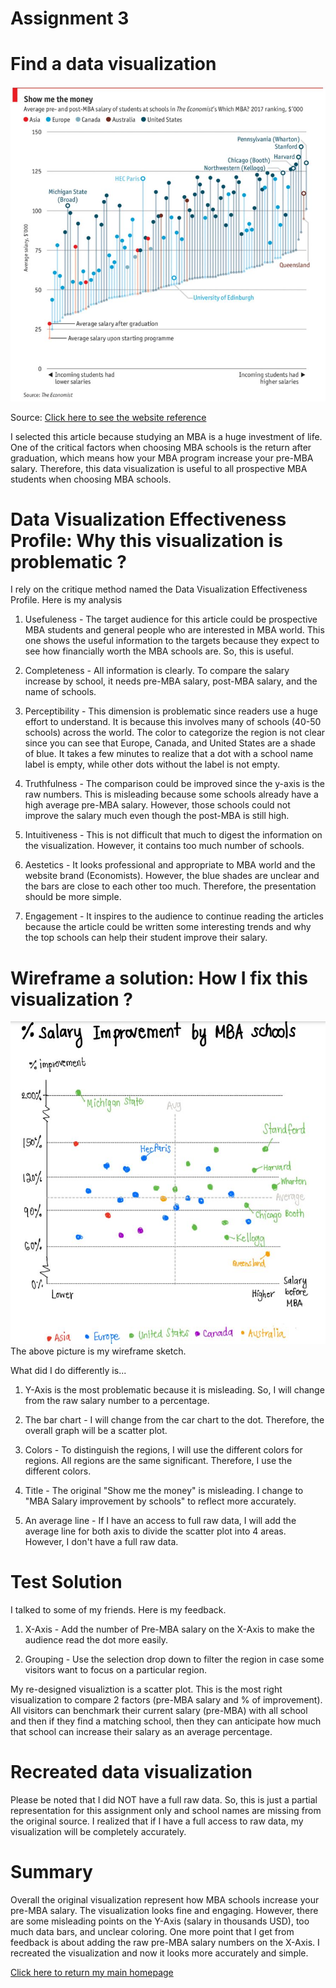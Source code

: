 # Assignment 3
# Find a data visualization
<img src="MBAsalary.JPG">

Source: [Click here to see the website reference](https://www.economist.com/graphic-detail/2017/10/27/full-time-mba-courses)

I selected this article because studying an MBA is a huge investment of life. One of the critical factors when choosing MBA schools is the return after graduation, which means how your MBA program increase your pre-MBA salary. Therefore, this data visualization is useful to all prospective MBA students when choosing MBA schools.

# Data Visualization Effectiveness Profile: Why this visualization is problematic ?
I rely on the critique method named the Data Visualization Effectiveness Profile. Here is my analysis

1) Usefuleness - The target audience for this article could be prospective MBA students and general people who are interested in MBA world. This one shows the useful information to the targets because they expect to see how financially worth the MBA schools are. So, this is useful.

2) Completeness - All information is clearly. To compare the salary increase by school, it needs pre-MBA salary, post-MBA salary, and the name of schools.

3) Perceptibility - This dimension is problematic since readers use a huge effort to understand. It is because this involves many of schools (40-50 schools) across the world. The color to categorize the region is not clear since you can see that Europe, Canada, and United States are a shade of blue. It takes a few minutes to realize that a dot with a school name label is empty, while other dots without the label is not empty.

4) Truthfulness - The comparison could be improved since the y-axis is the raw numbers. This is misleading because some schools already have a high average pre-MBA salary. However, those schools could not improve the salary much even though the post-MBA is still high. 

5) Intuitiveness - This is not difficult that much to digest the information on the visualization. However, it contains too much number of schools. 

6) Aestetics - It looks professional and appropriate to MBA world and the website brand (Economists). However, the blue shades are unclear and the bars are close to each other too much. Therefore, the presentation should be more simple.

7) Engagement - It inspires to the audience to continue reading the articles because the article could be written some interesting trends and why the top schools can help their student improve their salary.

# Wireframe a solution: How I fix this visualization ?
<img src="Mysketch.JPG">
The above picture is my wireframe sketch.

What did I do differently is...

1) Y-Axis is the most problematic because it is misleading. So, I will change from the raw salary number to a percentage.

2) The bar chart - I will change from the car chart to the dot. Therefore, the overall graph will be a scatter plot.

3) Colors - To distinguish the regions, I will use the different colors for regions. All regions are the same significant. Therefore, I use the different colors.

4) Title - The original "Show me the money" is misleading. I change to "MBA Salary improvement by schools" to reflect more accurately.

5) An average line - If I have an access to full raw data, I will add the average line for both axis to divide the scatter plot into 4 areas. However, I don't have a full raw data.

# Test Solution
I talked to some of my friends. Here is my feedback. 

1) X-Axis - Add the number of Pre-MBA salary on the X-Axis to make the audience read the dot more easily.

2) Grouping - Use the selection drop down to filter the region in case some visitors want to focus on a particular region.

My re-designed visualiztion is a scatter plot. This is the most right visualization to compare 2 factors (pre-MBA salary and % of improvement). All visitors can benchmark their current salary (pre-MBA) with all school and then if they find a matching school, then they can anticipate how much that school can increase their salary as an average percentage. 

# Recreated data visualization

Please be noted that I did NOT have a full raw data. So, this is just a partial representation for this assignment only and school names are missing from the original source. I realized that if I have a full access to raw data, my visualization will be completely accurately.


<div class="flourish-embed flourish-scatter" data-src="visualisation/5353558"><script src="https://public.flourish.studio/resources/embed.js"></script></div>



# Summary
Overall the original visualization represent how MBA schools increase your pre-MBA salary. The visualization looks fine and engaging. However, there are some misleading points on the Y-Axis (salary in thousands USD), too much data bars, and unclear coloring. One more point that I get from feedback is about adding the raw pre-MBA salary numbers on the X-Axis. I recreated the visualization and now it looks more accurately and simple.

[Click here to return my main homepage](https://tsongpra.github.io/portfolio/)
